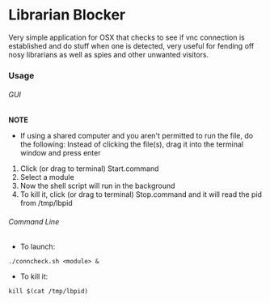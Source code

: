 # Librarian Blocker
Very simple application for OSX that checks to see if vnc connection is established and do stuff when one is detected, very useful for fending off nosy librarians as well as spies and other unwanted visitors.

### Usage
###### GUI
**NOTE** 
- If using a shared computer and you aren't permitted to run the file, do the following: Instead of clicking the file(s), drag it into the terminal window and press enter

1. Click (or drag to terminal) Start.command
2. Select a module
3. Now the shell script will run in the background
4. To kill it, click (or drag to terminal) Stop.command and it will read the pid from /tmp/lbpid

###### Command Line
- To launch:
```
./conncheck.sh <module> &
```
- To kill it:
```
kill $(cat /tmp/lbpid)
```
